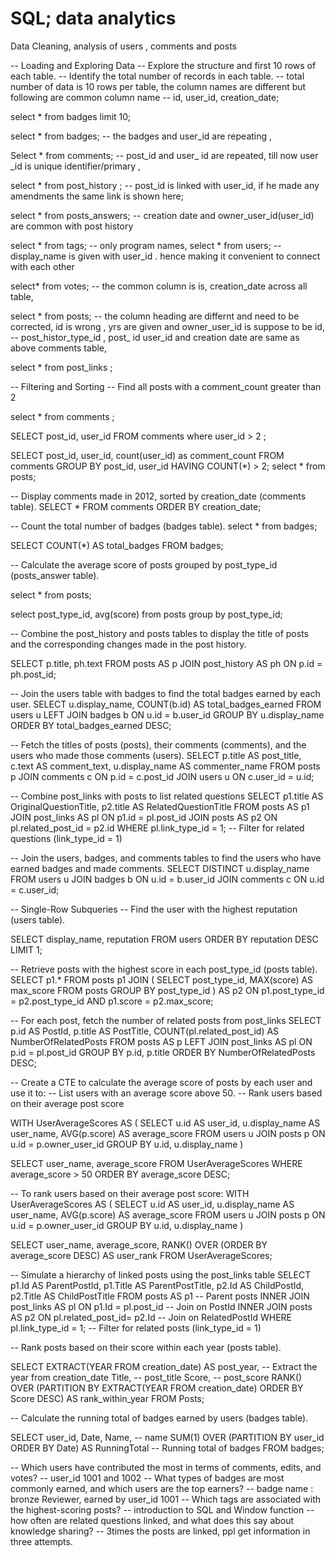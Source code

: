 # SQL; data analytics
Data Cleaning, analysis of users , comments and posts

-- Loading and Exploring Data
-- Explore the structure and first 10 rows of each table.
-- Identify the total number of records in each table.
-- total number of data is 10 rows per table, the column names are different but following are common column name
-- id, user_id, creation_date;

select * from badges limit 10;

select * from badges;
-- the badges and user_id are repeating ,

Select * from comments;
-- post_id and user_ id are repeated, till now user _id is unique identifier/primary ,

select * from post_history ;
-- post_id is linked with user_id, if he made any amendments the same link is shown here;

select * from posts_answers;
-- creation date and owner_user_id(user_id) are common with post history

select * from tags;
-- only program names,
select * from users;
-- display_name is given with user_id . hence making it convenient to connect with each other


select* from votes;
-- the common column is is, creation_date across all table,

select * from posts;
-- the column heading are differnt and need to be corrected, id is wrong , yrs are given and owner_user_id is suppose to be id,
-- post_histor_type_id , post_ id user_id and creation date are same as above comments table,

select * from post_links ;



-- Filtering and Sorting -- Find all posts with a comment_count greater than 2

select * from comments ;

SELECT post_id, user_id 
FROM comments
where user_id > 2 ;

SELECT post_id, user_id, count(user_id) as comment_count
FROM comments
GROUP BY post_id, user_id
HAVING COUNT(*) > 2;
select * from posts; 

 -- Display comments made in 2012, sorted by creation_date (comments table).
SELECT *
FROM comments
ORDER BY creation_date;


-- Count the total number of badges (badges table). 
select * from badges;

SELECT COUNT(*) AS total_badges
FROM badges;


-- Calculate the average score of posts grouped by post_type_id (posts_answer table).

select * from  posts;

select post_type_id, avg(score)
from posts
group by post_type_id;

-- Combine the post_history and posts tables to display the title of posts and the corresponding changes made in the post history.  

SELECT p.title, ph.text
FROM posts AS p
JOIN post_history AS ph ON p.id = ph.post_id;

-- Join the users table with badges to find the total badges earned by each user.
SELECT u.display_name, COUNT(b.id) AS total_badges_earned
FROM users u
LEFT JOIN badges b ON u.id = b.user_id
GROUP BY u.display_name
ORDER BY total_badges_earned DESC;

-- Fetch the titles of posts (posts), their comments (comments), and the users who made those comments (users).
SELECT 
    p.title AS post_title,
    c.text AS comment_text,
    u.display_name AS commenter_name
FROM 
    posts p
JOIN 
    comments c ON p.id = c.post_id
JOIN 
    users u ON c.user_id = u.id;
    
-- Combine post_links with posts to list related questions
SELECT 
    p1.title AS OriginalQuestionTitle,
    p2.title AS RelatedQuestionTitle
FROM 
    posts AS p1
JOIN 
    post_links AS pl ON p1.id = pl.post_id
JOIN 
    posts AS p2 ON pl.related_post_id = p2.id
WHERE 
    pl.link_type_id = 1;  -- Filter for related questions (link_type_id = 1)
    
-- Join the users, badges, and comments tables to find the users who have earned badges and made comments.
SELECT DISTINCT
    u.display_name
FROM
    users u
JOIN
    badges b ON u.id = b.user_id
JOIN
    comments c ON u.id = c.user_id;
    
-- Single-Row Subqueries
-- Find the user with the highest reputation (users table).

SELECT display_name, reputation
FROM users
ORDER BY reputation DESC
LIMIT 1;

-- Retrieve posts with the highest score in each post_type_id (posts table).
SELECT p1.*
FROM posts p1
JOIN (
    SELECT post_type_id, MAX(score) AS max_score
    FROM posts
    GROUP BY post_type_id
) AS p2 ON p1.post_type_id = p2.post_type_id AND p1.score = p2.max_score;

-- For each post, fetch the number of related posts from post_links
SELECT 
    p.id AS PostId,
    p.title AS PostTitle,
    COUNT(pl.related_post_id) AS NumberOfRelatedPosts
FROM 
    posts AS p
LEFT JOIN 
    post_links AS pl ON p.id = pl.post_id
GROUP BY 
    p.id, p.title
ORDER BY 
    NumberOfRelatedPosts DESC;


-- Create a CTE to calculate the average score of posts by each user and use it to:
-- List users with an average score above 50.
-- Rank users based on their average post score

WITH UserAverageScores AS (
    SELECT 
        u.id AS user_id,
        u.display_name AS user_name,
        AVG(p.score) AS average_score
    FROM 
        users u
    JOIN 
        posts p ON u.id = p.owner_user_id
    GROUP BY 
        u.id, u.display_name
)

SELECT 
    user_name, 
    average_score
FROM 
    UserAverageScores
WHERE 
    average_score > 50
ORDER BY 
    average_score DESC;


-- To rank users based on their average post score:
WITH UserAverageScores AS (
    SELECT 
        u.id AS user_id,
        u.display_name AS user_name,
        AVG(p.score) AS average_score
    FROM 
        users u
    JOIN 
        posts p ON u.id = p.owner_user_id
    GROUP BY 
        u.id, u.display_name
)

SELECT 
    user_name, 
    average_score,
    RANK() OVER (ORDER BY average_score DESC) AS user_rank
FROM 
    UserAverageScores;
    
-- Simulate a hierarchy of linked posts using the post_links table
    SELECT
    p1.Id AS ParentPostId,
    p1.Title AS ParentPostTitle,
    p2.Id AS ChildPostId,
    p2.Title AS ChildPostTitle
FROM
    posts AS p1  -- Parent posts
INNER JOIN
    post_links AS pl ON p1.Id = pl.post_id  -- Join on PostId
INNER JOIN
  posts AS p2 ON pl.related_post_id= p2.Id  -- Join on RelatedPostId
WHERE
    pl.link_type_id = 1;  -- Filter for related posts (link_type_id = 1)
    
    
-- Rank posts based on their score within each year (posts table).

SELECT
    EXTRACT(YEAR FROM creation_date) AS post_year,  -- Extract the year from creation_date
    Title,                                         -- post_title
    Score,                                          -- post_score
    RANK() OVER (PARTITION BY EXTRACT(YEAR FROM creation_date) ORDER BY Score DESC) AS rank_within_year
FROM
    Posts;
    
-- Calculate the running total of badges earned by users (badges table).

SELECT
    user_id,
    Date,
    Name,                      -- name
    SUM(1) OVER (PARTITION BY user_id ORDER BY Date) AS RunningTotal -- Running total of badges
FROM
    badges;
    
-- Which users have contributed the most in terms of comments, edits, and votes?
-- user_id 1001 and 1002
--  What types of badges are most commonly earned, and which users are the top earners?
-- badge name : bronze Reviewer, earned by user_id 1001
-- Which tags are associated with the highest-scoring posts?
-- introduction to SQL and Window function
-- how often are related questions linked, and what does this say about knowledge sharing?
-- 3times the posts are linked, ppl get information in three attempts. 
